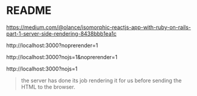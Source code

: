 README
===

https://medium.com/@olance/isomorphic-reactjs-app-with-ruby-on-rails-part-1-server-side-rendering-8438bbb1ea1c  

http://localhost:3000?noprerender=1  

http://localhost:3000?nojs=1&noprerender=1  

http://localhost:3000?nojs=1  

> the server has done its job rendering it for us before sending the HTML to the browser.
